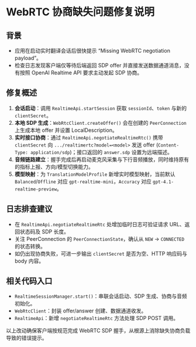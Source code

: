 # WebRTC 协商缺失问题修复说明

## 背景
- 应用在启动实时翻译会话后很快提示 “Missing WebRTC negotiation payload”。
- 检查日志发现客户端仅等待后端返回 SDP offer 并直接发送数据通道消息，没有按照 OpenAI Realtime API 要求主动发起 SDP 协商。

## 修复概述
1. **会话启动**：调用 `RealtimeApi.startSession` 获取 `sessionId`、`token` 与新的 `clientSecret`。
2. **本地 SDP 生成**：`WebRtcClient.createOffer()` 会在创建的 `PeerConnection` 上生成本地 offer 并设置 LocalDescription。
3. **实时接口协商**：通过 `RealtimeApi.negotiateRealtimeRtc()` 携带 `clientSecret` 向 `.../realtimertc?model=<model>` 发送 offer (`Content-Type: application/sdp`)；接口返回的 `answer.sdp` 设置为远端描述。
4. **音频链路建立**：握手完成后再启动麦克风采集与下行音频播放，同时维持原有的指标上报、方向/模型切换能力。
5. **模型映射**：为 `TranslationModelProfile` 新增实时模型映射，当前默认 `Balanced`/`Offline` 对应 `gpt-realtime-mini`，`Accuracy` 对应 `gpt-4.1-realtime-preview`。

## 日志排查建议
- 在 `RealtimeApi.negotiateRealtimeRtc` 处增加临时日志可验证请求 URL、返回状态码及 SDP 长度。
- 关注 PeerConnection 的 `PeerConnectionState`，确认从 `NEW` -> `CONNECTED` 的状态转换。
- 如仍出现协商失败，可进一步输出 `clientSecret` 是否为空、HTTP 响应码与 body 内容。

## 相关代码入口
- `RealtimeSessionManager.start()`：串联会话启动、SDP 生成、协商与音频初始化。
- `WebRtcClient`：封装 offer/answer 创建、数据通道收发。
- `RealtimeApi`：新增 `negotiateRealtimeRtc` 方法处理 SDP POST 调用。

以上改动确保客户端按规范完成 WebRTC SDP 握手，从根源上消除缺失协商负载导致的错误提示。
